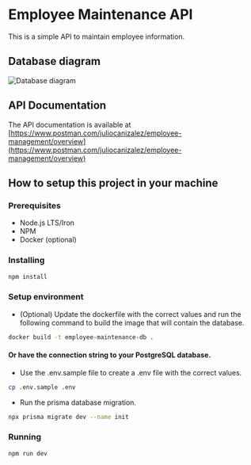 # Employee Maintenance API

This is a simple API to maintain employee information.

## Database diagram

![Database diagram](https://res.cloudinary.com/dqaav1s3t/image/upload/v1729619275/samples/arysepmhgcfpiqypdbj4.png)

## API Documentation

The API documentation is available at [https://www.postman.com/juliocanizalez/employee-management/overview](https://www.postman.com/juliocanizalez/employee-management/overview)

## How to setup this project in your machine

### Prerequisites

- Node.js LTS/Iron
- NPM
- Docker (optional)

### Installing

```bash
npm install
```

### Setup environment

- (Optional) Update the dockerfile with the correct values and run the following command to build the image that will contain the database.

```bash
docker build -t employee-maintenance-db .
```
#### Or have the connection string to your PostgreSQL database.

- Use the .env.sample file to create a .env file with the correct values.

```bash
cp .env.sample .env
```

- Run the prisma database migration.

```bash
npx prisma migrate dev --name init
```

### Running

```bash
npm run dev
```
